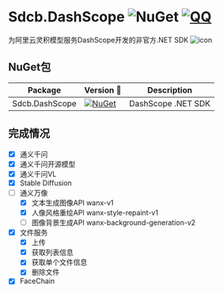 # Sdcb.DashScope ![NuGet](https://img.shields.io/nuget/dt/Sdcb.DashScope.svg?style=flat-square) [![QQ](https://img.shields.io/badge/QQ_Group-495782587-52B6EF?style=social&logo=tencent-qq&logoColor=000&logoWidth=20)](http://qm.qq.com/cgi-bin/qm/qr?_wv=1027&k=mma4msRKd372Z6dWpmBp4JZ9RL4Jrf8X&authKey=gccTx0h0RaH5b8B8jtuPJocU7MgFRUznqbV%2FLgsKdsK8RqZE%2BOhnETQ7nYVTp1W0&noverify=0&group_code=495782587)

为阿里云灵积模型服务DashScope开发的非官方.NET SDK
![icon](https://github.com/sdcb/Sdcb.DashScope/raw/master/icon.png)

## NuGet包
| Package                                | Version 📌                                                                                                                                                | Description                  |
| -------------------------------------- | -------------------------------------------------------------------------------------------------------------------------------------------------------- | ---------------------------- |
| Sdcb.DashScope                          | [![NuGet](https://img.shields.io/nuget/v/Sdcb.DashScope.svg)](https://nuget.org/packages/Sdcb.DashScope)                                                   | DashScope .NET SDK       |

## 完成情况

* [x] 通义千问
* [x] 通义千问开源模型
* [x] 通义千问VL
* [x] Stable Diffusion
* [ ] 通义万像
  * [x] 文本生成图像API wanx-v1 
  * [x] 人像风格重绘API wanx-style-repaint-v1
  * [ ] 图像背景生成API wanx-background-generation-v2
* [x] 文件服务
  * [x] 上传
  * [x] 获取列表信息
  * [x] 获取单个文件信息
  * [x] 删除文件
* [x] FaceChain
